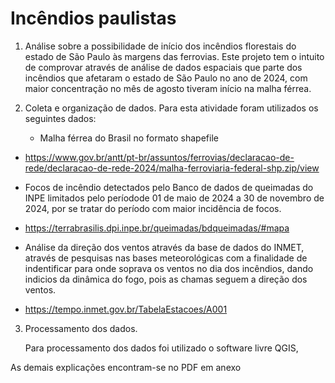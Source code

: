 # Incêndios paulistas
1. Análise sobre a possibilidade de início dos incêndios florestais do estado de São Paulo às margens das ferrovias.
Este projeto tem o intuito de comprovar através de análise de dados espaciais que parte dos incêndios que afetaram o estado de São Paulo no ano de 2024, com maior concentração no mês de agosto tiveram início na malha férrea.

2. Coleta e organização de dados.
   Para esta atividade foram utilizados os seguintes dados:

   * Malha férrea do Brasil no formato shapefile
  - https://www.gov.br/antt/pt-br/assuntos/ferrovias/declaracao-de-rede/declaracao-de-rede-2024/malha-ferroviaria-federal-shp.zip/view

   * Focos de incêndio detectados pelo Banco de dados de queimadas do INPE limitados pelo períodode 01 de maio de 2024 a 30 de novembro de 2024, por se tratar do período com maior incidência de focos.
  - https://terrabrasilis.dpi.inpe.br/queimadas/bdqueimadas/#mapa

   * Análise da direção dos ventos através da base de dados do INMET, através de pesquisas nas bases meteorológicas com a finalidade de indentificar para onde soprava os ventos no dia dos incêndios, dando indicios da dinâmica do fogo, pois as chamas seguem a direção dos ventos.
  - https://tempo.inmet.gov.br/TabelaEstacoes/A001

3. Processamento dos dados.

   Para processamento dos dados foi utilizado o software livre QGIS, 


As demais explicações encontram-se no PDF em anexo
